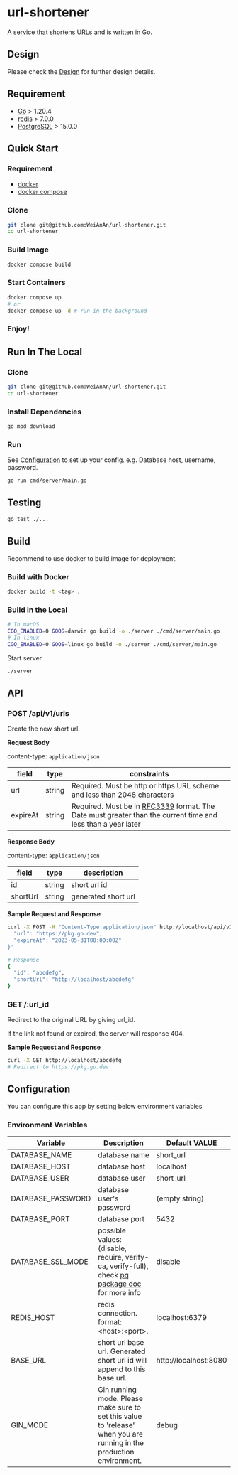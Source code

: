 # url-shortener

A service that shortens URLs and is written in Go.

## Design

Please check the [Design](./docs/Design.md) for further design details.

## Requirement

- [Go](https://go.dev/) > 1.20.4
- [redis](https://redis.io/) > 7.0.0
- [PostgreSQL](https://www.postgresql.org/) > 15.0.0

## Quick Start

### Requirement

- [docker](https://docs.docker.com/)
- [docker compose](https://docs.docker.com/)

### Clone

```sh
git clone git@github.com:WeiAnAn/url-shortener.git
cd url-shortener
```

### Build Image

```sh
docker compose build
```

### Start Containers

```sh
docker compose up
# or
docker compose up -d # run in the background
```

### Enjoy!

## Run In The Local

### Clone

```sh
git clone git@github.com:WeiAnAn/url-shortener.git
cd url-shortener
```

### Install Dependencies

```sh
go mod download
```

### Run

See [Configuration](#configuration) to set up your config. e.g. Database host, username, password.

```sh
go run cmd/server/main.go
```

## Testing

```sh
go test ./...
```

## Build

Recommend to use docker to build image for deployment.

### Build with Docker

```sh
docker build -t <tag> .
```

### Build in the Local

```sh
# In macOS
CGO_ENABLED=0 GOOS=darwin go build -o ./server ./cmd/server/main.go
# In linux
CGO_ENABLED=0 GOOS=linux go build -o ./server ./cmd/server/main.go
```

Start server

```sh
./server
```

## API

### POST /api/v1/urls

Create the new short url.

**Request Body**

content-type: `application/json`

| field    | type   | constraints                                                                                                                                                  |
| -------- | ------ | ------------------------------------------------------------------------------------------------------------------------------------------------------------ |
| url      | string | Required. Must be http or https URL scheme and less than 2048 characters                                                                                     |
| expireAt | string | Required. Must be in [RFC3339](https://datatracker.ietf.org/doc/html/rfc3339) format. The Date must greater than the current time and less than a year later |

**Response Body**

content-type: `application/json`

| field    | type   | description         |
| -------- | ------ | ------------------- |
| id       | string | short url id        |
| shortUrl | string | generated short url |

**Sample Request and Response**

```sh
curl -X POST -H "Content-Type:application/json" http://localhost/api/v1/urls -d '{
  "url": "https://pkg.go.dev",
  "expireAt": "2023-05-31T00:00:00Z"
}'

# Response
{
  "id": "abcdefg",
  "shortUrl": "http://localhost/abcdefg"
}
```

### GET /:url_id

Redirect to the original URL by giving url_id.

If the link not found or expired, the server will response 404.

**Sample Request and Response**

```sh
curl -X GET http://localhost/abcdefg
# Redirect to https://pkg.go.dev
```

## Configuration

You can configure this app by setting below environment variables

### Environment Variables

| Variable          | Description                                                                                                                             | Default VALUE         |
| ----------------- | --------------------------------------------------------------------------------------------------------------------------------------- | --------------------- |
| DATABASE_NAME     | database name                                                                                                                           | short_url             |
| DATABASE_HOST     | database host                                                                                                                           | localhost             |
| DATABASE_USER     | database user                                                                                                                           | short_url             |
| DATABASE_PASSWORD | database user's password                                                                                                                | (empty string)        |
| DATABASE_PORT     | database port                                                                                                                           | 5432                  |
| DATABASE_SSL_MODE | possible values: (disable, require, verify-ca, verify-full), check [pq package doc](https://pkg.go.dev/github.com/lib/pq) for more info | disable               |
| REDIS_HOST        | redis connection. format: \<host\>:\<port\>.                                                                                            | localhost:6379        |
| BASE_URL          | short url base url. Generated short url id will append to this base url.                                                                | http://localhost:8080 |
| GIN_MODE          | Gin running mode. Please make sure to set this value to 'release' when you are running in the production environment.                   | debug                 |
